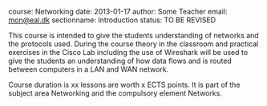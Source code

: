 course: Networking
date: 2013-01-17
author: Some Teacher
email: mon@eal.dk
sectionname: Introduction
status: TO BE REVISED

This course is intended to give the students understanding of networks and the protocols used. During the course theory in the classroom and practical exercises in the Cisco Lab including the use of Wireshark will be used to give the students an understanding of how data flows and is routed between computers in a LAN and WAN network.

Course duration is xx lessons are worth x ECTS points. It is part of the subject area Networking and the compulsory element Networks.
